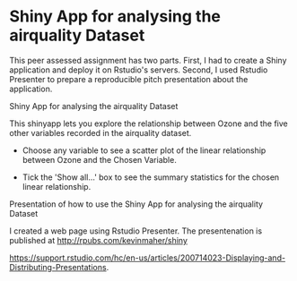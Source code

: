 # Shiny App for analysing the airquality Dataset

This peer assessed assignment has two parts. First, I had to create a Shiny application and deploy it on Rstudio's servers. Second, I used Rstudio Presenter to prepare a reproducible pitch presentation about the application.

Shiny App for analysing the airquality Dataset

This shinyapp lets you explore the relationship between Ozone and the five other variables recorded in the airquality dataset. 

- Choose any variable to see a scatter plot of the linear relationship between Ozone and the Chosen Variable. 

- Tick the 'Show all...' box to see the summary statistics for the chosen linear relationship.


Presentation of how to use the Shiny App for analysing the airquality Dataset

I created a web page using Rstudio Presenter. The presentenation is published at http://rpubs.com/kevinmaher/shiny

 https://support.rstudio.com/hc/en-us/articles/200714023-Displaying-and-Distributing-Presentations.
